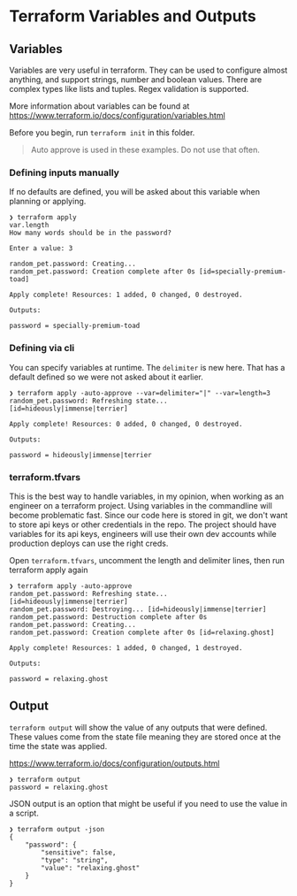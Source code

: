 # Terraform Variables and Outputs

## Variables

Variables are very useful in terraform. They can be used to configure almost anything, and support strings, number and boolean values. There are complex types like lists and tuples. Regex validation is supported.

More information about variables can be found at https://www.terraform.io/docs/configuration/variables.html

Before you begin, run `terraform init` in this folder.

> Auto approve is used in these examples. Do not use that often.

### Defining inputs manually

If no defaults are defined, you will be asked about this variable when planning or applying.

    ❯ terraform apply
    var.length
    How many words should be in the password?

    Enter a value: 3

    random_pet.password: Creating...
    random_pet.password: Creation complete after 0s [id=specially-premium-toad]

    Apply complete! Resources: 1 added, 0 changed, 0 destroyed.

    Outputs:

    password = specially-premium-toad


### Defining via cli

You can specify variables at runtime. The `delimiter` is new here. That has a default defined so we were not asked about it earlier.

    ❯ terraform apply -auto-approve --var=delimiter="|" --var=length=3
    random_pet.password: Refreshing state... [id=hideously|immense|terrier]

    Apply complete! Resources: 0 added, 0 changed, 0 destroyed.

    Outputs:

    password = hideously|immense|terrier

### terraform.tfvars

This is the best way to handle variables, in my opinion, when working as an engineer on a terraform project. Using variables in the commandline will become problematic fast. Since our code here is stored in git, we don't want to store api keys or other credentials in the repo. The project should have variables for its api keys, engineers will use their own dev accounts while production deploys can use the right creds.

Open `terraform.tfvars`, uncomment the length and delimiter lines, then run terraform apply again


    ❯ terraform apply -auto-approve
    random_pet.password: Refreshing state... [id=hideously|immense|terrier]
    random_pet.password: Destroying... [id=hideously|immense|terrier]
    random_pet.password: Destruction complete after 0s
    random_pet.password: Creating...
    random_pet.password: Creation complete after 0s [id=relaxing.ghost]

    Apply complete! Resources: 1 added, 0 changed, 1 destroyed.

    Outputs:

    password = relaxing.ghost

## Output

`terraform output` will show the value of any outputs that were defined. These values come from the state file meaning they are stored once at the time the state was applied. 

https://www.terraform.io/docs/configuration/outputs.html

    ❯ terraform output
    password = relaxing.ghost

JSON output is an option that might be useful if you need to use the value in a script.

    ❯ terraform output -json
    {
        "password": {
            "sensitive": false,
            "type": "string",
            "value": "relaxing.ghost"
        }
    }

